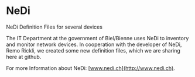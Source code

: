 NeDi
====

NeDi Definition Files for several devices

The IT Department at the government of Biel/Bienne uses NeDi to inventory and monitor network devices. In cooperation with the developer of NeDi, Remo Rickli, we created some new definition files, which we are sharing here at github.

For more Information about NeDi: [www.nedi.ch](http://www.nedi.ch).
